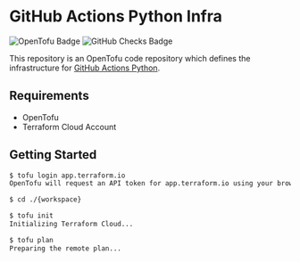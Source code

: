 # GitHub Actions Python Infra

![OpenTofu Badge](https://badgen.net/badge/icon/opentofu/yellow?icon=https://github.com/opentofu/brand-artifacts/raw/main/symbol-only/transparent/SVG/on-dark-mono.svg&label)
![GitHub Checks Badge](https://badgen.net/github/checks/actions-python/infra)

This repository is an OpenTofu code repository which defines the infrastructure for [GitHub Actions Python](https://github.com/actions-python).

## Requirements

- OpenTofu
- Terraform Cloud Account

## Getting Started

```sh
$ tofu login app.terraform.io
OpenTofu will request an API token for app.terraform.io using your browser.

$ cd ./{workspace}

$ tofu init
Initializing Terraform Cloud...

$ tofu plan
Preparing the remote plan...
```
